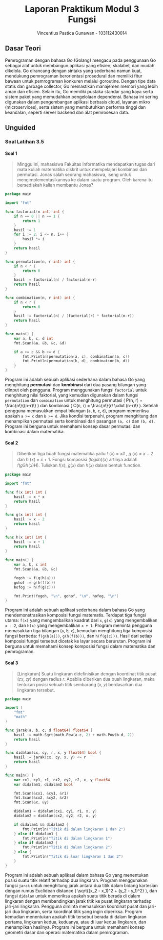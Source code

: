 <h1 align="center">Laporan Praktikum Modul 3 <br>Fungsi</h1>
<p align="center">Vincentius Pastica Gunawan - 103112430014</p>

## Dasar Teori
Pemrograman dengan bahasa Go (Golang) mengacu pada penggunaan Go sebagai alat untuk membangun aplikasi yang efisien, skalabel, dan mudah dikelola. Go dirancang dengan sintaks yang sederhana namun kuat, mendukung pemrograman berorientasi prosedural dan memiliki fitur bawaan untuk pemrograman konkuren melalui goroutine. Dengan tipe data statis dan garbage collector, Go memastikan manajemen memori yang lebih aman dan efisien. Selain itu, Go memiliki pustaka standar yang kaya serta sistem paket yang memudahkan pengelolaan dependensi. Bahasa ini sering digunakan dalam pengembangan aplikasi berbasis cloud, layanan mikro (microservices), serta sistem yang membutuhkan performa tinggi dan keandalan, seperti server backend dan alat pemrosesan data.

## Unguided

### Soal Latihan 3.5

#### Soal 1

> Minggu ini, mahasiswa Fakultas Informatika mendapatkan tugas dari mata kuliah matematika
> diskrit untuk mempelajari kombinasi dan permutasi. Jonas salah seorang mahasiswa, iseng
> untuk mengimplementasikannya ke dalam suatu program. Oleh karena itu bersediakah kalian
> membantu Jonas?

```go
package main

import "fmt"

func factorial(n int) int {
	if n == 0 || n == 1 {
		return 1
	}
	hasil := 1
	for i := 2; i <= n; i++ {
		hasil *= i
	}
	return hasil
}

func permutation(n, r int) int {
	if n < r {
		return 0
	}
	hasil := factorial(n) / factorial(n-r)
	return hasil
}

func combination(n, r int) int {
	if n < r {
		return 0
	}
	hasil := factorial(n) / (factorial(r) * factorial(n-r))
	return hasil
}

func main() {
	var a, b, c, d int
	fmt.Scan(&a, &b, &c, &d)

	if a >= c && b >= d {
		fmt.Println(permutation(a, c), combination(a, c))
		fmt.Println(permutation(b, d), combination(b, d))
	}
}
```

Program ini adalah sebuah aplikasi sederhana dalam bahasa Go yang menghitung **permutasi** dan **kombinasi** dari dua pasang bilangan yang diinput oleh pengguna. Program menggunakan fungsi `factorial` untuk menghitung nilai faktorial, yang kemudian digunakan dalam fungsi `permutation` dan `combination` untuk menghitung permutasi \( P(n, r) = \frac{n!}{(n-r)!} \) dan kombinasi \( C(n, r) = \frac{n!}{r! \cdot (n-r)!} \). Setelah pengguna memasukkan empat bilangan (`a`, `b`, `c`, `d`), program memeriksa apakah `a >= c` dan `b >= d`. Jika kondisi terpenuhi, program menghitung dan menampilkan permutasi serta kombinasi dari pasangan `(a, c)` dan `(b, d)`. Program ini berguna untuk memahami konsep dasar permutasi dan kombinasi dalam matematika.

#### Soal 2

>Diberikan tiga buah fungsi matematika yaitu 𝑓 (𝑥) = 𝑥# , 𝑔 (𝑥) = 𝑥 − 2 dan ℎ (𝑥) = 𝑥 + 1.
>Fungsi komposisi (𝑓𝑜𝑔𝑜ℎ)(𝑥) artinya adalah 𝑓(𝑔Gℎ(𝑥)H). Tuliskan 𝑓(𝑥), 𝑔(𝑥) dan ℎ(𝑥) dalam
>bentuk function.

```go
package main

import "fmt"

func f(x int) int { 
	hasil := x * x
	return hasil
}

func g(x int) int {
	hasil := x - 2
	return hasil
}

func h(x int) int {
	hasil := x + 1
	return hasil
}
 
func main() {
	var a, b, c int
	fmt.Scan(&a, &b, &c)

	fogoh := f(g(h(a)))
	gohof := g(h(f(b)))
	hofog := h(f(g(c)))

	fmt.Print(fogoh, "\n", gohof, "\n", hofog, "\n")
}
```

Program ini adalah sebuah aplikasi sederhana dalam bahasa Go yang mendemonstrasikan komposisi fungsi matematis. Terdapat tiga fungsi utama: `f(x)` yang mengembalikan kuadrat dari `x`, `g(x)` yang mengembalikan `x - 2`, dan `h(x)` yang mengembalikan `x + 1`. Program meminta pengguna memasukkan tiga bilangan (`a`, `b`, `c`), kemudian menghitung tiga komposisi fungsi berbeda: `f(g(h(a)))`, `g(h(f(b)))`, dan `h(f(g(c)))`. Hasil dari setiap komposisi fungsi tersebut dicetak ke layar secara berurutan. Program ini berguna untuk memahami konsep komposisi fungsi dalam matematika dan pemrograman.

#### Soal 3

>[Lingkaran] Suatu lingkaran didefinisikan dengan koordinat titik pusat (𝑐𝑥, 𝑐𝑦) dengan radius
>𝑟. Apabila diberikan dua buah lingkaran, maka tentukan posisi sebuah titik sembarang (𝑥, 𝑦)
>berdasarkan dua lingkaran tersebut.

```go
package main

import (
	"fmt"
	"math"
)

func jarak(a, b, c, d float64) float64 {
	hasil := math.Sqrt(math.Pow(a-c, 2) + math.Pow(b-d, 2))
	return hasil
}

func didalam(cx, cy, r, x, y float64) bool {
	hasil := jarak(cx, cy, x, y) <= r
	return hasil
}

func main() {
	var cx1, cy1, r1, cx2, cy2, r2, x, y float64
	var didalam1, didalam2 bool

	fmt.Scan(&cx1, &cy1, &r1)
	fmt.Scan(&cx2, &cy2, &r2)
	fmt.Scan(&x, &y)

	didalam1 = didalam(cx1, cy1, r1, x, y)
	didalam2 = didalam(cx2, cy2, r2, x, y)

	if didalam1 && didalam2 {
		fmt.Println("Titik di dalam lingkaran 1 dan 2")
	} else if didalam1 {
		fmt.Println("Titik di dalam lingkaran 1")
	} else if didalam2 {
		fmt.Println("Titik di dalam lingkaran 2")
	} else {
		fmt.Println("Titik di luar lingkaran 1 dan 2")
	}
}
```


Program ini adalah sebuah aplikasi dalam bahasa Go yang menentukan posisi suatu titik relatif terhadap dua lingkaran. Program menggunakan fungsi `jarak` untuk menghitung jarak antara dua titik dalam bidang kartesian dengan rumus Euclidean distance \( \sqrt{(x_2 - x_1)^2 + (y_2 - y_1)^2} \), dan fungsi `didalam` untuk memeriksa apakah suatu titik berada di dalam lingkaran dengan membandingkan jarak titik ke pusat lingkaran terhadap jari-jari lingkaran. Pengguna diminta memasukkan koordinat pusat dan jari-jari dua lingkaran, serta koordinat titik yang ingin diperiksa. Program kemudian menentukan apakah titik tersebut berada di dalam lingkaran pertama, lingkaran kedua, keduanya, atau di luar kedua lingkaran, dan menampilkan hasilnya. Program ini berguna untuk memahami konsep geometri dasar dan operasi matematika dalam pemrograman.


